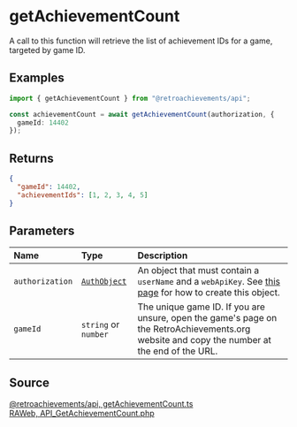 # getAchievementCount

A call to this function will retrieve the list of achievement IDs for a game, targeted by game ID.

## Examples

```ts
import { getAchievementCount } from "@retroachievements/api";

const achievementCount = await getAchievementCount(authorization, {
  gameId: 14402
});
```

## Returns

```json
{
  "gameId": 14402,
  "achievementIds": [1, 2, 3, 4, 5]
}
```

## Parameters

| Name            | Type                                        | Description                                                                                                                                 |
| :-------------- | :------------------------------------------ | :------------------------------------------------------------------------------------------------------------------------------------------ |
| `authorization` | [`AuthObject`](/v1/data-models/auth-object) | An object that must contain a `userName` and a `webApiKey`. See [this page](/getting-started) for how to create this object.                |
| `gameId`        | `string` or `number`                        | The unique game ID. If you are unsure, open the game's page on the RetroAchievements.org website and copy the number at the end of the URL. |

## Source

[@retroachievements/api, getAchievementCount.ts](https://github.dev/RetroAchievements/retroachievements-api-js/blob/main/src/game/getAchievementCount.ts)  
[RAWeb, API_GetAchievementCount.php](https://github.dev/RetroAchievements/RAWeb/blob/master/public/API/API_GetAchievementCount.php)

